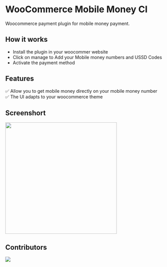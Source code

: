 # WooCommerce Mobile Money CI
Woocommerce payment plugin for mobile money payment.

## How it works
- Install the plugin in your woocommer website
- Click on manage to Add your Mobile money numbers and USSD Codes
- Activate the payment method

## Features

✅ Allow you to get mobile money directly on your mobile money number <br>
✅ The UI adapts to your woocommerce theme

## Screenshort
<img src="https://user-images.githubusercontent.com/6081388/205290433-76292a23-f07a-4a12-8411-e310467e55d3.png" width="350" />

## Contributors
<a href = "https://github.com/nehemiekoffi/woocommerce-mobile-money-plugin/contributors">
  <img src = "https://contrib.rocks/image?repo=nehemiekoffi/woocommerce-mobile-money-plugin"/>
</a>
